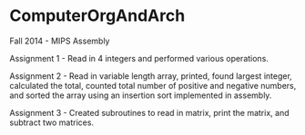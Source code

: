 ComputerOrgAndArch
==================

Fall 2014 - MIPS Assembly

Assignment 1 - Read in 4 integers and performed various operations. 

Assignment 2 - Read in variable length array, printed, found largest integer, calculated the total, counted total number of positive and negative numbers, and sorted the array using an insertion sort implemented in assembly.

Assignment 3 - Created subroutines to read in matrix, print the matrix, and subtract two matrices. 
